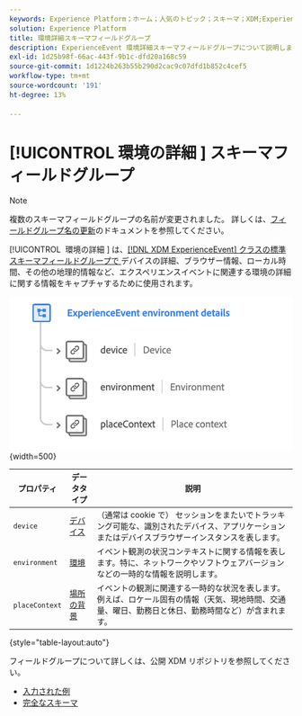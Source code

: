 ```yaml
---
keywords: Experience Platform；ホーム；人気のトピック；スキーマ；XDM;ExperienceEvent；フィールド；スキーマ；スキーマ；スキーマデザイン；フィールドグループ；フィールドグループ；環境；環境の詳細；
solution: Experience Platform
title: 環境詳細スキーマフィールドグループ
description: ExperienceEvent 環境詳細スキーマフィールドグループについて説明します。
exl-id: 1d25b98f-66ac-443f-9b1c-dfd20a168c59
source-git-commit: 1d1224b263b55b290d2cac9c07dfd1b852c4cef5
workflow-type: tm+mt
source-wordcount: '191'
ht-degree: 13%

---
```



# [!UICONTROL &#x200B; 環境の詳細 &#x200B;] スキーマフィールドグループ

>[!NOTE]
>
>複数のスキーマフィールドグループの名前が変更されました。 詳しくは、[フィールドグループ名の更新](../name-updates.md)のドキュメントを参照してください。

[!UICONTROL &#x200B; 環境の詳細 &#x200B;] は、[[!DNL XDM ExperienceEvent]  クラスの標準スキーマフィールドグループで ](../../classes/experienceevent.md) デバイスの詳細、ブラウザー情報、ローカル時間、その他の地理的情報など、エクスペリエンスイベントに関連する環境の詳細に関する情報をキャプチャするために使用されます。

![](../../images/field-groups/environment-details.png){width=500}

| プロパティ | データタイプ | 説明 |
| --- | --- | --- |
| `device` | [ デバイス ](../../data-types/device.md) | （通常は cookie で） セッションをまたいでトラッキング可能な、識別されたデバイス、アプリケーションまたはデバイスブラウザーインスタンスを表します。 |
| `environment` | [環境](../../data-types/environment.md) | イベント観測の状況コンテキストに関する情報を表します。特に、ネットワークやソフトウェアバージョンなどの一時的な情報を説明します。 |
| `placeContext` | [ 場所の背景 ](../../data-types/place-context.md) | イベントの観測に関連する一時的な状況を表します。 例えば、ロケール固有の情報（天気、現地時間、交通量、曜日、勤務日と休日、勤務時間など）が含まれます。 |

{style="table-layout:auto"}

フィールドグループについて詳しくは、公開 XDM リポジトリを参照してください。

* [ 入力された例 ](https://github.com/adobe/xdm/blob/master/components/fieldgroups/experience-event/experienceevent-environment-details.example.1.json)
* [ 完全なスキーマ ](https://github.com/adobe/xdm/blob/master/components/fieldgroups/experience-event/experienceevent-environment-details.schema.json)
